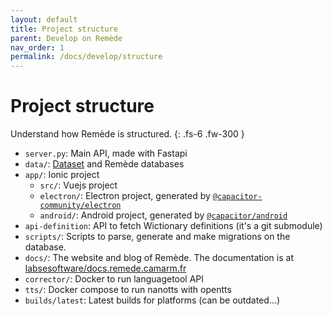 ```yaml
---
layout: default
title: Project structure
parent: Develop on Remède
nav_order: 1
permalink: /docs/develop/structure
---
```


# Project structure
Understand how Remède is structured.
{: .fs-6 .fw-300 }

- `server.py`: Main API, made with Fastapi
- `data/`: [Dataset]() and Remède databases
- `app/`: Ionic project
    - `src/`: Vuejs project
    - `electron/`: Electron project, generated by [`@capacitor-community/electron`](https://github.com/capacitor-community/electron)
    - `android/`: Android project, generated by [`@capacitor/android`](https://capacitorjs.com/docs/android)
- `api-definition`: API to fetch Wictionary definitions (it's a git submodule)
- `scripts/`: Scripts to parse, generate and make migrations on the database.
- `docs/`: The website and blog of Remède. The documentation is at [labsesoftware/docs.remede.camarm.fr](https://github.com/LabseSoftware/docs.remede.camarm.fr)
- `corrector/`: Docker to run languagetool API
- `tts/`: Docker compose to run nanotts with opentts
- `builds/latest`: Latest builds for platforms (can be outdated...) 